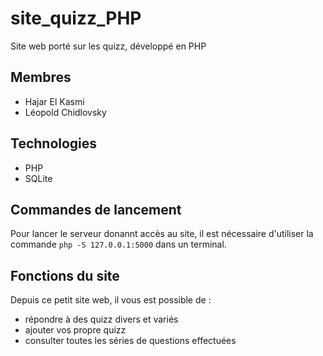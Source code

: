 # site_quizz_PHP

Site web porté sur les quizz, développé en PHP

## Membres
- Hajar El Kasmi
- Léopold Chidlovsky

## Technologies
- PHP
- SQLite

## Commandes de lancement

Pour lancer le serveur donannt accès au site, il est nécessaire d'utiliser la commande `php -S 127.0.0.1:5000` dans un terminal.

## Fonctions du site

Depuis ce petit site web, il vous est possible de :
- répondre à des quizz divers et variés
- ajouter vos propre quizz
- consulter toutes les séries de questions effectuées
